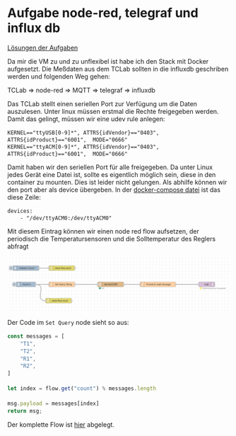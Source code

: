 # Aufgabe node-red, telegraf und influx db

[Lösungen der Aufgaben](report.md)


Da mir die VM zu und zu unflexibel ist habe ich den Stack mit Docker aufgesetzt. Die Meßdaten aus dem TCLab sollten in die influxdb geschriben werden und folgenden Weg gehen:


TCLab => node-red => MQTT => telegraf => influxdb


Das TCLab stellt einen seriellen Port zur Verfügung um die Daten auszulesen. Unter linux müssen erstmal die Rechte freigegeben werden. Damit das gelingt, müssen wir eine udev rule anlegen:

```
KERNEL=="ttyUSB[0-9]*", ATTRS{idVendor}=="0403", ATTRS{idProduct}=="6001",  MODE="0666"
KERNEL=="ttyACM[0-9]*", ATTRS{idVendor}=="0403", ATTRS{idProduct}=="6001",  MODE="0666"
```

Damit haben wir den seriellen Port für alle freigegeben. Da unter Linux jedes Gerät eine Datei ist, sollte es eigentlich möglich sein, diese in den container zu mounten. Dies ist leider nicht gelungen. Als abhilfe können wir den port aber als device übergeben. In der [docker-compose datei](docker-compose.yml#L68) ist das diese Zeile:
```
devices:
    - "/dev/ttyACM0:/dev/ttyACM0"
```


Mit diesem Eintrag können wir einen node red flow aufsetzen, der periodisch die Temperatursensoren und die Solltemperatur des Reglers abfragt

![](images/node_red_flow.png)


Der Code im `Set Query` node sieht so aus:
```js
const messages = [
    "T1",
    "T2",
    "R1",
    "R2",
]

let index = flow.get("count") % messages.length

msg.payload = messages[index]
return msg;
``` 

Der komplette Flow ist [hier](node-red_flow.json)  abgelegt.



